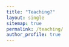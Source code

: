 ```yaml
---
title: "Teaching?"
layout: single
sitemap: true
permalink: /teaching/
author_profile: true
---
```


